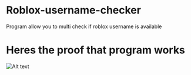 # Roblox-username-checker
Program allow you to multi check if roblox username is available

# Heres the proof that program works
![Alt text](main/examples/example1)
